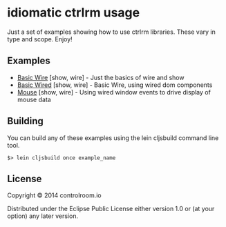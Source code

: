 # idiomatic ctrlrm usage

Just a set of examples showing how to use ctrlrm libraries. These vary in type
and scope. Enjoy!

## Examples

- [Basic Wire](examples/basic_wire) [show, wire] - Just the basics
  of wire and show
- [Basic Wired](examples/basic_wired) [show, wire] - Basic Wire, using wired
  dom components
- [Mouse](examples/mouse) [show, wire] - Using wired window events to drive
  display of mouse data

## Building

You can build any of these examples using the lein cljsbuild command line tool.

```$> lein cljsbuild once example_name```

## License

Copyright © 2014 controlroom.io

Distributed under the Eclipse Public License either version 1.0 or (at
your option) any later version.
